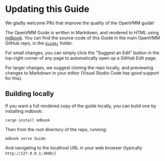# Updating this Guide

We gladly welcome PRs that improve the quality of the OpenVMM guide!

The OpenVMM Guide is written in Markdown, and rendered to HTML using
[mdbook](https://github.com/rust-lang/mdBook). You can find the source-code of
this Guide in the main OpenVMM GitHub repo, in the
[`Guide/`](https://github.com/microsoft/openvmm/tree/main/Guide) folder.

For small changes, you can simply click the "Suggest an Edit" button in the
top-right corner of any page to automatically open up a GitHub Edit page.

For larger changes, we suggest cloning the repo locally, and previewing changes
to Markdown in your editor (Visual Studio Code has good support for this).

## Building locally

If you want a full rendered copy of the guide locally, you can build one by
installing mdbook:

```
cargo install mdbook
```

Then from the root directory of the repo, running:

```
mdbook serve Guide
```

And navigating to the localhost URL in your web browser (typically
`http://127.0.0.1:3000/`)
